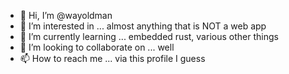 - 👋 Hi, I’m @wayoldman
- 👀 I’m interested in ... almost anything that is NOT a web app
- 🌱 I’m currently learning ... embedded rust, various other things
- 💞️ I’m looking to collaborate on ... well
- 📫 How to reach me ... via this profile I guess

<!---
wayoldman/wayoldman is a ✨ special ✨ repository because its `README.md` (this file) appears on your GitHub profile.
You can click the Preview link to take a look at your changes.
--->
